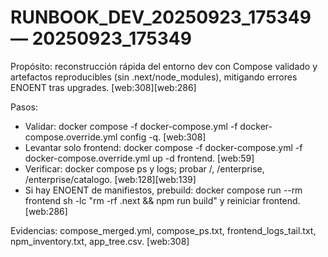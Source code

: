# RUNBOOK_DEV_20250923_175349 — 20250923_175349

Propósito: reconstrucción rápida del entorno dev con Compose validado y artefactos reproducibles (sin .next/node_modules), mitigando errores ENOENT tras upgrades. [web:308][web:286]

Pasos:
- Validar: docker compose -f docker-compose.yml -f docker-compose.override.yml config -q. [web:308]
- Levantar solo frontend: docker compose -f docker-compose.yml -f docker-compose.override.yml up -d frontend. [web:59]
- Verificar: docker compose ps y logs; probar /, /enterprise, /enterprise/catalogo. [web:128][web:139]
- Si hay ENOENT de manifiestos, prebuild: docker compose run --rm frontend sh -lc "rm -rf .next && npm run build" y reiniciar frontend. [web:286]

Evidencias: compose_merged.yml, compose_ps.txt, frontend_logs_tail.txt, npm_inventory.txt, app_tree.csv. [web:308]

